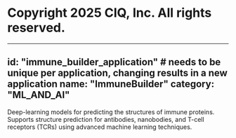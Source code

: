 # Copyright 2025 CIQ, Inc. All rights reserved.
---
id: "immune_builder_application" # needs to be **unique** per application, changing results in a new application
name: "ImmuneBuilder"
category: "ML_AND_AI"
---
Deep-learning models for predicting the structures of immune proteins. Supports structure prediction for antibodies, nanobodies, and T-cell receptors (TCRs) using advanced machine learning techniques.
